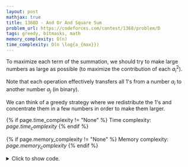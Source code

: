 ```yaml
---
layout: post
mathjax: true
title: 1368D - And Or And Square Sum
problem_url: https://codeforces.com/contest/1368/problem/D
tags: greedy, bitmasks, math
memory_complexity: O(n)
time_complexity: O(n \log{a_{max}})
---
```


To maximize each term of the summation, we should try to make large numbers
as large as possible (to maximize the contribution of each $a_i^2$).

Note that each operation effectively transfers all $1$'s from a number $a_i$
to another number $a_j$ (in binary).

We can think of a greedy strategy where we redistribute the $1$'s and
concentrate them in a few numbers in order to make them larger.


{% if page.time_complexity != "None" %}
Time complexity: ${{ page.time_complexity }}$
{% endif %}

{% if page.memory_complexity != "None" %}
Memory complexity: ${{ page.memory_complexity }}$
{% endif %}

<details>
<summary>
<p style="display:inline">Click to show code.</p>
</summary>
```cpp
{% raw %}
using namespace std;
using ll = long long;
using ii = pair<int, int>;
using vi = vector<int>;
ll solve(vi a)
{
    int const BSZ = 20;
    vi cnt(BSZ, 0);
    for (auto ai : a)
        for (int i = 0; i < BSZ; ++i)
            cnt[i] += (ai >> i) & 1;
    vector<ll> ans(a.size(), 0);
    for (auto &ai : ans)
    {
        for (int i = 0; i < BSZ; ++i)
        {
            if (cnt[i])
            {
                ai |= (1 << i);
                cnt[i]--;
            }
        }
    }
    transform(begin(ans), end(ans), begin(ans), [](ll x) { return x * x; });
    return accumulate(begin(ans), end(ans), 0LL);
}
int main(void)
{
    ios::sync_with_stdio(false), cin.tie(NULL);
    int n;
    cin >> n;
    vi a(n);
    for (auto &ai : a)
        cin >> ai;
    cout << solve(a) << endl;
    return 0;
}

{% endraw %}
```
</details>

